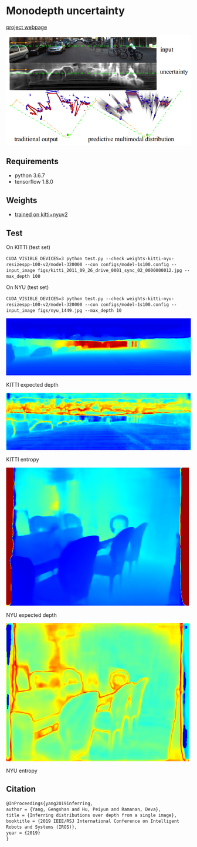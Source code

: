 # Monodepth uncertainty

[project webpage](http://www.contrib.andrew.cmu.edu/~gengshay/iros19mono)

<img src="./figs/multi-modal.png" width="600">

## Requirements
- python 3.6.7
- tensorflow 1.8.0

## Weights
- [trained on kitti+nyuv2](https://drive.google.com/file/d/1wSlShyZevyOxRxYBYkwkqaW82IlaVSoz/view?usp=sharing)

## Test
On KITTI (test set)
```
CUDA_VISIBLE_DEVICES=3 python test.py --check weights-kitti-nyu-resizespp-100-v2/model-320000 --con configs/model-1s100.config --input_image figs/kitti_2011_09_26_drive_0001_sync_02_0000000012.jpg --max_depth 100
```
On NYU (test set)
```
CUDA_VISIBLE_DEVICES=3 python test.py --check weights-kitti-nyu-resizespp-100-v2/model-320000 --con configs/model-1s100.config --input_image figs/nyu_1449.jpg --max_depth 10
```

![KITTI-expectation](figs/kitti-exp_000.png)

KITTI expected depth

![KITTI-entropy](figs/kitti-entropy_000.png)

KITTI entropy

![NYU-expectation](figs/nyu-exp_000.png)

NYU expected depth

![NYU-entropy](figs/nyu-entropy_000.png)

NYU entropy

## Citation
```
@InProceedings{yang2019inferring,
author = {Yang, Gengshan and Hu, Peiyun and Ramanan, Deva},
title = {Inferring distributions over depth from a single image},
booktitle = {2019 IEEE/RSJ International Conference on Intelligent Robots and Systems (IROS)},
year = {2019}
}
```
